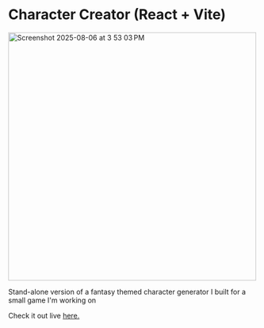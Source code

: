 # Character Creator (React + Vite)

<img width="500" height="500" alt="Screenshot 2025-08-06 at 3 53 03 PM" src="https://github.com/user-attachments/assets/7970cdc4-c514-44c5-aa8d-54223b35e02d" />

<p>Stand-alone version of a fantasy themed character generator I built for a small game I'm working on</p>

<p>Check it out live <a href="https://character-creator-125d5.web.app">here.</a></p>

